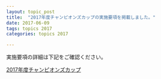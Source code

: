 ```yaml
---
layout: topic_post
title:  "2017年度チャンピオンズカップの実施要項を掲載しました。"
date: 2017-06-09
tags: topics 2017
categories: topics 2017

---
```


実施要項の詳細は下記をご確認ください。

<a class="btn btn-primary btn-sm" href="{{ site.baseurl }}{% post_url /competition_info/2017/2017-07-09-champions-cup-2017 %}">2017年度チャンピオンズカップ</a>
